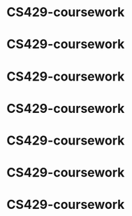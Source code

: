 # CS429-coursework
# CS429-coursework
# CS429-coursework
# CS429-coursework
# CS429-coursework
# CS429-coursework
# CS429-coursework
